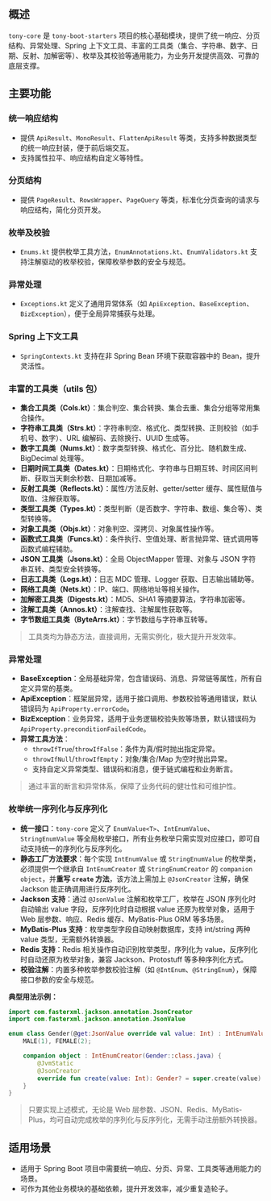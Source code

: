 ## 概述

`tony-core` 是 `tony-boot-starters` 项目的核心基础模块，提供了统一响应、分页结构、异常处理、Spring 上下文工具、丰富的工具类（集合、字符串、数字、日期、反射、加解密等）、枚举及其校验等通用能力，为业务开发提供高效、可靠的底层支撑。

## 主要功能

### 统一响应结构
- 提供 `ApiResult`、`MonoResult`、`FlattenApiResult` 等类，支持多种数据类型的统一响应封装，便于前后端交互。
- 支持属性拉平、响应结构自定义等特性。

### 分页结构
- 提供 `PageResult`、`RowsWrapper`、`PageQuery` 等类，标准化分页查询的请求与响应结构，简化分页开发。

### 枚举及校验
- `Enums.kt` 提供枚举工具方法，`EnumAnnotations.kt`、`EnumValidators.kt` 支持注解驱动的枚举校验，保障枚举参数的安全与规范。

### 异常处理
- `Exceptions.kt` 定义了通用异常体系（如 `ApiException`、`BaseException`、`BizException`），便于全局异常捕获与处理。

### Spring 上下文工具
- `SpringContexts.kt` 支持在非 Spring Bean 环境下获取容器中的 Bean，提升灵活性。

### 丰富的工具类（utils 包）

- **集合工具类（Cols.kt）**：集合判空、集合转换、集合去重、集合分组等常用集合操作。
- **字符串工具类（Strs.kt）**：字符串判空、格式化、类型转换、正则校验（如手机号、数字）、URL 编解码、去除换行、UUID 生成等。
- **数字工具类（Nums.kt）**：数字类型转换、格式化、百分比、随机数生成、BigDecimal 处理等。
- **日期时间工具类（Dates.kt）**：日期格式化、字符串与日期互转、时间区间判断、获取当天剩余秒数、日期加减等。
- **反射工具类（Reflects.kt）**：属性/方法反射、getter/setter 缓存、属性赋值与取值、注解获取等。
- **类型工具类（Types.kt）**：类型判断（是否数字、字符串、数组、集合等）、类型转换等。
- **对象工具类（Objs.kt）**：对象判空、深拷贝、对象属性操作等。
- **函数式工具类（Funcs.kt）**：条件执行、空值处理、断言抛异常、链式调用等函数式编程辅助。
- **JSON 工具类（Jsons.kt）**：全局 ObjectMapper 管理、对象与 JSON 字符串互转、类型安全转换等。
- **日志工具类（Logs.kt）**：日志 MDC 管理、Logger 获取、日志输出辅助等。
- **网络工具类（Nets.kt）**：IP、端口、网络地址等相关操作。
- **加解密工具类（Digests.kt）**：MD5、SHA1 等摘要算法，字符串加密等。
- **注解工具类（Annos.kt）**：注解查找、注解属性获取等。
- **字节数组工具类（ByteArrs.kt）**：字节数组与字符串互转等。

> 工具类均为静态方法，直接调用，无需实例化，极大提升开发效率。

### 异常处理

- **BaseException**：全局基础异常，包含错误码、消息、异常链等属性，所有自定义异常的基类。
- **ApiException**：框架层异常，适用于接口调用、参数校验等通用错误，默认错误码为 `ApiProperty.errorCode`。
- **BizException**：业务异常，适用于业务逻辑校验失败等场景，默认错误码为 `ApiProperty.preconditionFailedCode`。
- **异常工具方法**：
  - `throwIfTrue`/`throwIfFalse`：条件为真/假时抛出指定异常。
  - `throwIfNull`/`throwIfEmpty`：对象/集合/Map 为空时抛出异常。
  - 支持自定义异常类型、错误码和消息，便于链式编程和业务断言。

> 通过丰富的断言和异常体系，保障了业务代码的健壮性和可维护性。

### 枚举统一序列化与反序列化

- **统一接口**：`tony-core` 定义了 `EnumValue<T>`、`IntEnumValue`、`StringEnumValue` 等全局枚举接口，所有业务枚举只需实现对应接口，即可自动支持统一的序列化与反序列化。
- **静态工厂方法要求**：每个实现 `IntEnumValue` 或 `StringEnumValue` 的枚举类，必须提供一个继承自 `IntEnumCreator` 或 `StringEnumCreator` 的 `companion object`，并**重写 `create` 方法**，该方法上需加上 `@JsonCreator` 注解，确保 Jackson 能正确调用进行反序列化。
- **Jackson 支持**：通过 `@JsonValue` 注解和枚举工厂，枚举在 JSON 序列化时自动输出 value 字段，反序列化时自动根据 value 还原为枚举对象，适用于 Web 层参数、响应、Redis 缓存、MyBatis-Plus ORM 等多场景。
- **MyBatis-Plus 支持**：枚举类型字段自动映射数据库，支持 int/string 两种 value 类型，无需额外转换器。
- **Redis 支持**：Redis 相关操作自动识别枚举类型，序列化为 value，反序列化时自动还原为枚举对象，兼容 Jackson、Protostuff 等多种序列化方式。
- **校验注解**：内置多种枚举参数校验注解（如 `@IntEnum`、`@StringEnum`），保障接口参数的安全与规范。

**典型用法示例：**
```kotlin
import com.fasterxml.jackson.annotation.JsonCreator
import com.fasterxml.jackson.annotation.JsonValue

enum class Gender(@get:JsonValue override val value: Int) : IntEnumValue {
    MALE(1), FEMALE(2);

    companion object : IntEnumCreator(Gender::class.java) {
        @JvmStatic
        @JsonCreator
        override fun create(value: Int): Gender? = super.create(value)
    }
}
```

> 只要实现上述模式，无论是 Web 层参数、JSON、Redis、MyBatis-Plus，均可自动完成枚举的序列化与反序列化，无需手动注册额外转换器。

## 适用场景

- 适用于 Spring Boot 项目中需要统一响应、分页、异常、工具类等通用能力的场景。
- 可作为其他业务模块的基础依赖，提升开发效率，减少重复造轮子。
